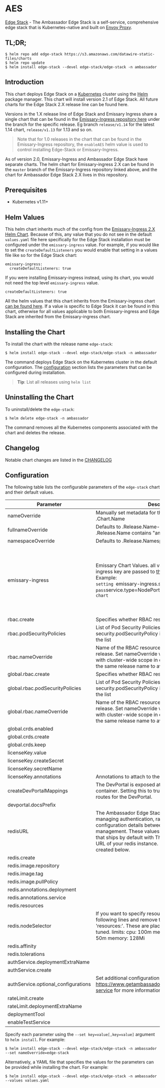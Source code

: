 # AES

[Edge Stack](https://github.com/datawire/ambassador) - The Ambassador Edge Stack is a self-service, comprehensive edge stack that is Kubernetes-native and built on [Envoy Proxy](https://www.envoyproxy.io/).

## TL;DR;

```console
$ helm repo add edge-stack https://s3.amazonaws.com/datawire-static-files/charts
$ helm repo update
$ helm install edge-stack --devel edge-stack/edge-stack -n ambassador
```

## Introduction

This chart deploys Edge Stack on a [Kubernetes](http://kubernetes.io) cluster using the [Helm](https://helm.sh) package manager.
This chart will install version 2.1 of Edge Stack. All future charts for the Edge Stack 2.X release line can be found here.

Versions in the 1.X release line of Edge Stack and Emissary Ingress share a single chart that can be found in the [Emissary-Ingress repository here](https://github.com/emissary-ingress/emissary/tree/release/v1.14/charts/ambassador) under the branch for the specific release.
Eg branch `release/v1.14` for the latest 1.14 chart, `release/v1.13` for 1.13 and so on.

> Note that for 1.0 releases in the chart that can be found in the Emissary-Ingress repository, the `enableAES` helm value is used to control installing Edge-Stack or Emissary-Ingress.

As of version 2.0, Emissary-Ingress and Ambassador Edge Stack have separate charts. The helm chart for Emissary-ingress 2.X can be found in the `master` branch of the Emissary-Ingress repository linked above, and the chart for Ambassador Edge Stack 2.X lives in this repository.


## Prerequisites

- Kubernetes v1.11+

## Helm Values

This helm chart inherits much of the config from the [Emissary-Ingress 2.X Helm Chart](https://github.com/emissary-ingress/emissary/tree/master/charts/emissary-ingress).
Because of this, any value that you do not see in the default `values.yaml` file here specifically for the Edge Stack installation must be configured under the `emissary-ingress` value.
For example, if you would like to set the `createDefaultListeners` you would enable that setting in a values file like so for the Edge Stack chart:

```
emissary-ingress:
  createDefaultListeners: true
```

If you were installing Emissary-ingress instead, using its chart, you would not need the top level `emissary-ingress` value.

```
createDefaultListeners: true
```

All the helm values that this chart inherits from the Emissary-ingress chart [can be found here](https://github.com/emissary-ingress/emissary/tree/master/charts/emissary-ingress).
If a value is specific to Edge Stack it can be found in this chart, otherwise for all values applicable to both Emissary-ingress and Edge Stack are inherited from the Emissary-ingress chart.

## Installing the Chart

To install the chart with the release name `edge-stack`:

```console
$ helm install edge-stack --devel edge-stack/edge-stack -n ambassador
```

The command deploys Edge Stack on the Kubernetes cluster in the default configuration. The [configuration](#configuration) section lists the parameters that can be configured during installation.

> **Tip**: List all releases using `helm list`

## Uninstalling the Chart

To uninstall/delete the `edge-stack`:

```console
$ helm delete edge-stack -n ambassador
```

The command removes all the Kubernetes components associated with the chart and deletes the release.

## Changelog

Notable chart changes are listed in the [CHANGELOG](./CHANGELOG.md)

## Configuration

The following table lists the configurable parameters of the `edge-stack` chart and their default values.

|              Parameter              |                                                                                                                                                                    Description                                                                                                                                                                     |                                                                                                                                                                                                                                                                                                                                                                                                                                                                                                                                                                                                            Default                                                                                                                                                                                                                                                                                                                                                                                                                                                                                                                                                                                                             |
|-------------------------------------|----------------------------------------------------------------------------------------------------------------------------------------------------------------------------------------------------------------------------------------------------------------------------------------------------------------------------------------------------|--------------------------------------------------------------------------------------------------------------------------------------------------------------------------------------------------------------------------------------------------------------------------------------------------------------------------------------------------------------------------------------------------------------------------------------------------------------------------------------------------------------------------------------------------------------------------------------------------------------------------------------------------------------------------------------------------------------------------------------------------------------------------------------------------------------------------------------------------------------------------------------------------------------------------------------------------------------------------------------------------------------------------------------------------------------------------------------------------------------------------------------------------------------------------------------------------------------------------------|
| nameOverride                        | Manually set metadata for the Release. Defaults to .Chart.Name                                                                                                                                                                                                                                                                                     | `edge-stack`                                                                                                                                                                                                                                                                                                                                                                                                                                                                                                                                                                                                                                                                                                                                                                                                                                                                                                                                                                                                                                                                                                                                                                                                                   |
| fullnameOverride                    | Defaults to .Release.Name-.Chart.Name unless .Release.Name contains "ambassador"                                                                                                                                                                                                                                                                   | `''`                                                                                                                                                                                                                                                                                                                                                                                                                                                                                                                                                                                                                                                                                                                                                                                                                                                                                                                                                                                                                                                                                                                                                                                                                           |
| namespaceOverride                   | Defaults to .Release.Namespace                                                                                                                                                                                                                                                                                                                     | `''`                                                                                                                                                                                                                                                                                                                                                                                                                                                                                                                                                                                                                                                                                                                                                                                                                                                                                                                                                                                                                                                                                                                                                                                                                           |
| emissary-ingress                    | Emissary Chart Values. all values under emissary-ingress key are passed to [the emissary chart](https://github.com/emissary-ingress/emissary/blob/master/charts/emissary-ingress/README.md) <br> Example: <br> `setting `emissary-ingress.service.type=NodePort` will pass `service.type=NodePort` to the underlying emissary chart`               | `{"envRaw":"- name: REDIS_URL\n  {{- if .Values.redisURL }}\n  value: {{ .Values.redisURL }}\n  {{- else }}\n  value: {{ include \"ambassador.fullname\" . }}-redis:6379\n  {{- end }}\n{{- if and .Values.licenseKey.secretName }}\n- name: AMBASSADOR_AES_SECRET_NAME\n  value: {{ .Values.licenseKey.secretName }}\n{{- end }}\n","image":{"pullPolicy":"IfNotPresent","repository":"docker.io/datawire/aes","tag":"2.1.0"},"licenseKey":{"createSecret":true},"nameOverride":"edge-stack","service":{"ports":[{"name":"http","port":80,"targetPort":8080},{"name":"https","port":443,"targetPort":8443}],"type":"LoadBalancer"},"serviceAccount":{"create":true},"singleNamespace":false,"test":{"enabled":false},"volumeMountsRaw":"{{- if and .Values.licenseKey.createSecret }}\n- name: {{ include \"ambassador.fullname\" . }}-secrets\n  mountPath: /.config/ambassador\n  readOnly: true\n{{- end }}\n","volumesRaw":"- name: {{ include \"ambassador.fullname\" . }}-secrets\n  secret:\n    {{- if and .Values.licenseKey .Values.licenseKey.secretName }}\n    secretName: {{ .Values.licenseKey.secretName }}\n    {{- else }}\n    secretName: {{ include \"ambassador.fullname\" . }}\n    {{- end }}\n"}` |
| rbac.create                         | Specifies whether RBAC resources should be created                                                                                                                                                                                                                                                                                                 | `true`                                                                                                                                                                                                                                                                                                                                                                                                                                                                                                                                                                                                                                                                                                                                                                                                                                                                                                                                                                                                                                                                                                                                                                                                                         |
| rbac.podSecurityPolicies            | List of Pod Security Policies to use on the container. If security.podSecurityPolicy is set, it will be appended to the list                                                                                                                                                                                                                       | `[]`                                                                                                                                                                                                                                                                                                                                                                                                                                                                                                                                                                                                                                                                                                                                                                                                                                                                                                                                                                                                                                                                                                                                                                                                                           |
| rbac.nameOverride                   | Name of the RBAC resources defaults to the name of the release. Set nameOverride when installing Ambassador with cluster-wide scope in different namespaces with the same release name to avoid conflicts.                                                                                                                                         | ``                                                                                                                                                                                                                                                                                                                                                                                                                                                                                                                                                                                                                                                                                                                                                                                                                                                                                                                                                                                                                                                                                                                                                                                                                             |
| global.rbac.create                  | Specifies whether RBAC resources should be created                                                                                                                                                                                                                                                                                                 | `true`                                                                                                                                                                                                                                                                                                                                                                                                                                                                                                                                                                                                                                                                                                                                                                                                                                                                                                                                                                                                                                                                                                                                                                                                                         |
| global.rbac.podSecurityPolicies     | List of Pod Security Policies to use on the container. If security.podSecurityPolicy is set, it will be appended to the list                                                                                                                                                                                                                       | `[]`                                                                                                                                                                                                                                                                                                                                                                                                                                                                                                                                                                                                                                                                                                                                                                                                                                                                                                                                                                                                                                                                                                                                                                                                                           |
| global.rbac.nameOverride            | Name of the RBAC resources defaults to the name of the release. Set nameOverride when installing Ambassador with cluster-wide scope in different namespaces with the same release name to avoid conflicts.                                                                                                                                         | ``                                                                                                                                                                                                                                                                                                                                                                                                                                                                                                                                                                                                                                                                                                                                                                                                                                                                                                                                                                                                                                                                                                                                                                                                                             |
| global.crds.enabled                 |                                                                                                                                                                                                                                                                                                                                                    | `true`                                                                                                                                                                                                                                                                                                                                                                                                                                                                                                                                                                                                                                                                                                                                                                                                                                                                                                                                                                                                                                                                                                                                                                                                                         |
| global.crds.create                  |                                                                                                                                                                                                                                                                                                                                                    | `true`                                                                                                                                                                                                                                                                                                                                                                                                                                                                                                                                                                                                                                                                                                                                                                                                                                                                                                                                                                                                                                                                                                                                                                                                                         |
| global.crds.keep                    |                                                                                                                                                                                                                                                                                                                                                    | `true`                                                                                                                                                                                                                                                                                                                                                                                                                                                                                                                                                                                                                                                                                                                                                                                                                                                                                                                                                                                                                                                                                                                                                                                                                         |
| licenseKey.value                    |                                                                                                                                                                                                                                                                                                                                                    | ``                                                                                                                                                                                                                                                                                                                                                                                                                                                                                                                                                                                                                                                                                                                                                                                                                                                                                                                                                                                                                                                                                                                                                                                                                             |
| licenseKey.createSecret             |                                                                                                                                                                                                                                                                                                                                                    | `true`                                                                                                                                                                                                                                                                                                                                                                                                                                                                                                                                                                                                                                                                                                                                                                                                                                                                                                                                                                                                                                                                                                                                                                                                                         |
| licenseKey.secretName               |                                                                                                                                                                                                                                                                                                                                                    | ``                                                                                                                                                                                                                                                                                                                                                                                                                                                                                                                                                                                                                                                                                                                                                                                                                                                                                                                                                                                                                                                                                                                                                                                                                             |
| licenseKey.annotations              | Annotations to attach to the license-key-secret.                                                                                                                                                                                                                                                                                                   | `{}`                                                                                                                                                                                                                                                                                                                                                                                                                                                                                                                                                                                                                                                                                                                                                                                                                                                                                                                                                                                                                                                                                                                                                                                                                           |
| createDevPortalMappings             | The DevPortal is exposed at /docs/ endpoint in the AES container. Setting this to true will automatically create routes for the DevPortal.                                                                                                                                                                                                         | `true`                                                                                                                                                                                                                                                                                                                                                                                                                                                                                                                                                                                                                                                                                                                                                                                                                                                                                                                                                                                                                                                                                                                                                                                                                         |
| devportal.docsPrefix                |                                                                                                                                                                                                                                                                                                                                                    | `/documentation/`                                                                                                                                                                                                                                                                                                                                                                                                                                                                                                                                                                                                                                                                                                                                                                                                                                                                                                                                                                                                                                                                                                                                                                                                              |
| redisURL                            | The Ambassador Edge Stack uses a redis instance for managing authentication, rate limiting, and sharing minor configuration details between pods for centralized management. These values configure the redis instance that ships by default with The Ambassador Edge Stack. URL of your redis instance. Defaults to redis instance created below. | ``                                                                                                                                                                                                                                                                                                                                                                                                                                                                                                                                                                                                                                                                                                                                                                                                                                                                                                                                                                                                                                                                                                                                                                                                                             |
| redis.create                        |                                                                                                                                                                                                                                                                                                                                                    | `true`                                                                                                                                                                                                                                                                                                                                                                                                                                                                                                                                                                                                                                                                                                                                                                                                                                                                                                                                                                                                                                                                                                                                                                                                                         |
| redis.image.repository              |                                                                                                                                                                                                                                                                                                                                                    | `redis`                                                                                                                                                                                                                                                                                                                                                                                                                                                                                                                                                                                                                                                                                                                                                                                                                                                                                                                                                                                                                                                                                                                                                                                                                        |
| redis.image.tag                     |                                                                                                                                                                                                                                                                                                                                                    | `5.0.1`                                                                                                                                                                                                                                                                                                                                                                                                                                                                                                                                                                                                                                                                                                                                                                                                                                                                                                                                                                                                                                                                                                                                                                                                                        |
| redis.image.pullPolicy              |                                                                                                                                                                                                                                                                                                                                                    | `IfNotPresent`                                                                                                                                                                                                                                                                                                                                                                                                                                                                                                                                                                                                                                                                                                                                                                                                                                                                                                                                                                                                                                                                                                                                                                                                                 |
| redis.annotations.deployment        |                                                                                                                                                                                                                                                                                                                                                    | `{}`                                                                                                                                                                                                                                                                                                                                                                                                                                                                                                                                                                                                                                                                                                                                                                                                                                                                                                                                                                                                                                                                                                                                                                                                                           |
| redis.annotations.service           |                                                                                                                                                                                                                                                                                                                                                    | `{}`                                                                                                                                                                                                                                                                                                                                                                                                                                                                                                                                                                                                                                                                                                                                                                                                                                                                                                                                                                                                                                                                                                                                                                                                                           |
| redis.resources                     |                                                                                                                                                                                                                                                                                                                                                    | `{}`                                                                                                                                                                                                                                                                                                                                                                                                                                                                                                                                                                                                                                                                                                                                                                                                                                                                                                                                                                                                                                                                                                                                                                                                                           |
| redis.nodeSelector                  | If you want to specify resources, uncomment the following lines and remove the curly braces after 'resources:'. These are placeholder values and must be tuned. limits: cpu: 100m memory: 256Mi requests: cpu: 50m memory: 128Mi                                                                                                                   | `{}`                                                                                                                                                                                                                                                                                                                                                                                                                                                                                                                                                                                                                                                                                                                                                                                                                                                                                                                                                                                                                                                                                                                                                                                                                           |
| redis.affinity                      |                                                                                                                                                                                                                                                                                                                                                    | `{}`                                                                                                                                                                                                                                                                                                                                                                                                                                                                                                                                                                                                                                                                                                                                                                                                                                                                                                                                                                                                                                                                                                                                                                                                                           |
| redis.tolerations                   |                                                                                                                                                                                                                                                                                                                                                    | `{}`                                                                                                                                                                                                                                                                                                                                                                                                                                                                                                                                                                                                                                                                                                                                                                                                                                                                                                                                                                                                                                                                                                                                                                                                                           |
| authService.deploymentExtraName     |                                                                                                                                                                                                                                                                                                                                                    | `auth`                                                                                                                                                                                                                                                                                                                                                                                                                                                                                                                                                                                                                                                                                                                                                                                                                                                                                                                                                                                                                                                                                                                                                                                                                         |
| authService.create                  |                                                                                                                                                                                                                                                                                                                                                    | `true`                                                                                                                                                                                                                                                                                                                                                                                                                                                                                                                                                                                                                                                                                                                                                                                                                                                                                                                                                                                                                                                                                                                                                                                                                         |
| authService.optional_configurations | Set additional configuration options. See https://www.getambassador.io/reference/services/auth-service for more information                                                                                                                                                                                                                        | `{}`                                                                                                                                                                                                                                                                                                                                                                                                                                                                                                                                                                                                                                                                                                                                                                                                                                                                                                                                                                                                                                                                                                                                                                                                                           |
| rateLimit.create                    |                                                                                                                                                                                                                                                                                                                                                    | `true`                                                                                                                                                                                                                                                                                                                                                                                                                                                                                                                                                                                                                                                                                                                                                                                                                                                                                                                                                                                                                                                                                                                                                                                                                         |
| rateLimit.deploymentExtraName       |                                                                                                                                                                                                                                                                                                                                                    | `ratelimit`                                                                                                                                                                                                                                                                                                                                                                                                                                                                                                                                                                                                                                                                                                                                                                                                                                                                                                                                                                                                                                                                                                                                                                                                                    |
| deploymentTool                      |                                                                                                                                                                                                                                                                                                                                                    | `''`                                                                                                                                                                                                                                                                                                                                                                                                                                                                                                                                                                                                                                                                                                                                                                                                                                                                                                                                                                                                                                                                                                                                                                                                                           |
| enableTestService                   |                                                                                                                                                                                                                                                                                                                                                    | `false`                                                                                                                                                                                                                                                                                                                                                                                                                                                                                                                                                                                                                                                                                                                                                                                                                                                                                                                                                                                                                                                                                                                                                                                                                        |


Specify each parameter using the `--set key=value[,key=value]` argument to `helm install`. For example:

```console
$ helm install edge-stack --devel edge-stack/edge-stack -n ambassador --set nameOverride=edge-stack
```

Alternatively, a YAML file that specifies the values for the parameters can be provided while
installing the chart. For example:

```console
$ helm install edge-stack --devel edge-stack/edge-stack -n ambassador --values values.yaml
```
